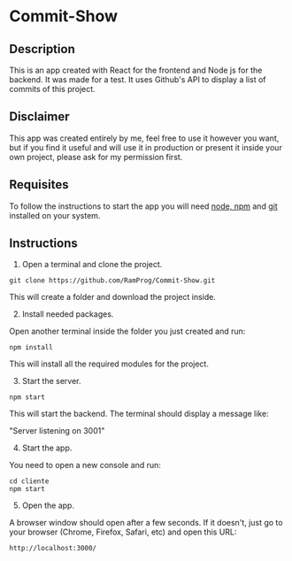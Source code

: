 # Commit-Show

## Description

This is an app created with React for the frontend and Node js for the backend. It was made for a test. It uses Github's API to display a list of commits of this project.

## Disclaimer

This app was created entirely by me, feel free to use it however you want, but if you find it useful and will use it in production or present it inside your own project, please ask for my permission first. 

## Requisites

To follow the instructions to start the app you will need [node, npm](https://nodejs.org/en/) and [git](https://git-scm.com/) installed on your system.

## Instructions

1) Open a terminal and clone the project.

```
git clone https://github.com/RamProg/Commit-Show.git
```

This will create a folder and download the project inside.

2) Install needed packages.

Open another terminal inside the folder you just created and run:

```
npm install
```

This will install all the required modules for the project. 

3. Start the server.

```
npm start
```

This will start the backend. The terminal should display a message like:

"Server listening on 3001"

4. Start the app.

You need to open a new console and run:

```
cd cliente
npm start
```

5. Open the app.

A browser window should open after a few seconds. If it doesn't, just go to your browser (Chrome, Firefox, Safari, etc) and open this URL:

```
http://localhost:3000/
```